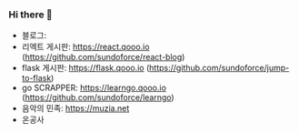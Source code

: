 ### Hi there 👋
- 블로그: 
- 리엑트 게시판: https://react.qooo.io (https://github.com/sundoforce/react-blog)
- flask 게시판: https://flask.qooo.io (https://github.com/sundoforce/jump-to-flask)
- go SCRAPPER: https://learngo.qooo.io (https://github.com/sundoforce/learngo)
- 음악의 민족: https://muzia.net
- 온공사
<!--
**sundoforce/sundoforce** is a ✨ _special_ ✨ repository because its `README.md` (this file) appears on your GitHub profile.

## ☕ 마음에 드셨나요?

<a href="https://www.buymeacoffee.com/jbee" target="_blank"><img src="https://www.buymeacoffee.com/assets/img/custom_images/purple_img.png" alt="Buy Me A Coffee" style="height: auto !important;width: auto !important;" ></a>

Here are some ideas to get you started:

- 🔭 I’m currently working on ...
- 🌱 I’m currently learning ...
- 👯 I’m looking to collaborate on ...
- 🤔 I’m looking for help with ...
- 💬 Ask me about ...
- 📫 How to reach me: ...
- 😄 Pronouns: ...
- ⚡ Fun fact: ...
-->

 
